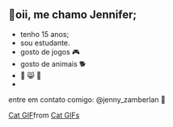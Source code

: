 ## 👋oii, me chamo Jennifer;
- tenho 15 anos;
- sou estudante.
- gosto de jogos 🎮
- gosto de animais 🐕
- 💓 😸 🥀
-
entre em contato comigo: @jenny_zamberlan 
💌


<div class="tenor-gif-embed" data-postid="25169380" data-share-method="host" data-aspect-ratio="0.5625" data-width="100%"><a href="https://tenor.com/view/cat-gif-25169380">Cat GIF</a>from <a href="https://tenor.com/search/cat-gifs">Cat GIFs</a></div> <script type="text/javascript" async src="https://tenor.com/embed.js"></script>
